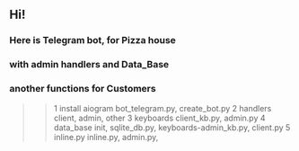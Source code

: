 ## Hi! ### 
### Here is Telegram bot, for Pizza house
### with admin handlers and Data_Base
### another functions for Customers




>> 1 install aiogram
>>    bot_telegram.py, create_bot.py
>> 2 handlers
>>    client, admin, other
>> 3 keyboards
>>     client_kb.py, admin.py
>> 4 data_base
>>     init, sqlite_db.py, keyboards-admin_kb.py, client.py
>> 5 inline.py
>>     inline.py, admin.py, 
